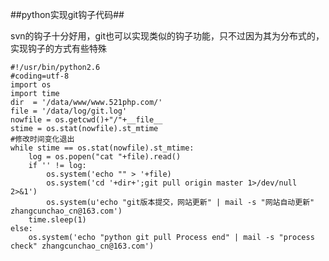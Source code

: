 ##python实现git钩子代码##

svn的钩子十分好用，git也可以实现类似的钩子功能，只不过因为其为分布式的，实现钩子的方式有些特殊

	#!/usr/bin/python2.6
	#coding=utf-8
	import os
	import time
	dir  = '/data/www/www.521php.com/'
	file = '/data/log/git.log'
	nowfile = os.getcwd()+"/"+__file__
	stime = os.stat(nowfile).st_mtime
	#修改时间变化退出
	while stime == os.stat(nowfile).st_mtime:
	    log = os.popen("cat "+file).read()
	    if '' != log:
	        os.system('echo "" > '+file)
	        os.system('cd '+dir+';git pull origin master 1>/dev/null 2>&1')        
	        os.system(u'echo "git版本提交，网站更新" | mail -s "网站自动更新" zhangcunchao_cn@163.com')
	    time.sleep(1)
	else:
	    os.system('echo "python git pull Process end" | mail -s "process check" zhangcunchao_cn@163.com')